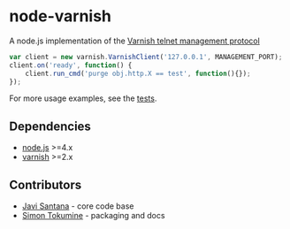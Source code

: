 node-varnish
==

A node.js implementation of the [Varnish telnet management protocol](https://www.varnish-cache.org/trac/wiki/ManagementPort)

```javascript
var client = new varnish.VarnishClient('127.0.0.1', MANAGEMENT_PORT);
client.on('ready', function() {
    client.run_cmd('purge obj.http.X == test', function(){});
});
```

For more usage examples, see the [tests](https://github.com/Vizzuality/node-varnish/blob/master/test/acceptance/varnish.js).

Dependencies
--

* [node.js](http://nodejs.org/) >=4.x
* [varnish](https://www.varnish-cache.org/) >=2.x

Contributors
--

* [Javi Santana](https://github.com/javisantana/) - core code base
* [Simon Tokumine](https://github.com/tokumine/) - packaging and docs
